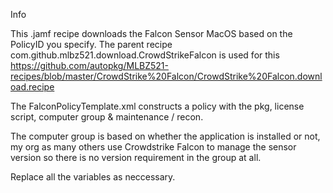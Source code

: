 Info

This .jamf recipe downloads the Falcon Sensor MacOS based on the PolicyID you specify.
The parent recipe com.github.mlbz521.download.CrowdStrikeFalcon is used for this https://github.com/autopkg/MLBZ521-recipes/blob/master/CrowdStrike%20Falcon/CrowdStrike%20Falcon.download.recipe

The FalconPolicyTemplate.xml constructs a policy with the pkg, license script, computer group & maintenance / recon.

The computer group is based on whether the application is installed or not, my org as many others use Crowdstrike Falcon to manage the sensor version so there is no version requirement in the group at all.

Replace all the variables as neccessary.